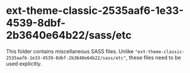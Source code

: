 # ext-theme-classic-2535aaf6-1e33-4539-8dbf-2b3640e64b22/sass/etc

This folder contains miscellaneous SASS files. Unlike `"ext-theme-classic-2535aaf6-1e33-4539-8dbf-2b3640e64b22/sass/etc"`, these files
need to be used explicitly.
